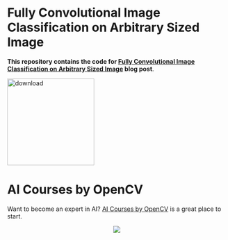 # Fully Convolutional Image Classification on Arbitrary Sized Image

**This repository contains the code for [Fully Convolutional Image Classification on Arbitrary Sized Image](https://www.learnopencv.com/fully-convolutional-image-classification-on-arbitrary-sized-image/) blog post**.

[<img src="https://learnopencv.com/wp-content/uploads/2022/07/download-button-e1657285155454.png" alt="download" width="200">](https://www.dropbox.com/sh/c8k1px3ig0rrhqh/AAASqd2r7pW3-jRhbDeNatrga?dl=1)

# AI Courses by OpenCV

Want to become an expert in AI? [AI Courses by OpenCV](https://opencv.org/courses/) is a great place to start. 

<a href="https://opencv.org/courses/">
<p align="center"> 
<img src="https://www.learnopencv.com/wp-content/uploads/2020/04/AI-Courses-By-OpenCV-Github.png">
</p>
</a>
